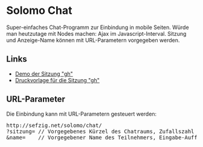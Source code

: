 Solomo Chat
===========

Super-einfaches Chat-Programm zur Einbindung in mobile Seiten. 
Würde man heutzutage mit Nodes machen: Ajax im Javascript-Interval. 
Sitzung und Anzeige-Name können mit URL-Parametern vorgegeben werden. 

## Links

* [Demo der Sitzung "gh"](http://sefzig.net/solomo/chat/?sitzung=gh&name=Daniel%20Tester)
* [Druckvorlage für die Sitzung "gh"](http://sefzig.net/solomo/druck/?zahler=0&prefix=gh&korrektur=L&zeilen=6&spalten=4&template=standard&konfig=0&cta=Sprich%20mit%20uns!&url=http://sefzig.net/solomo/chat/?sitzung=)

## URL-Parameter

Die Einbindung kann mit URL-Parametern gesteuert werden:

<pre>
http://sefzig.net/solomo/chat/
?sitzung= // Vorgegebenes Kürzel des Chatraums, Zufallszahl wenn leer
&name=    // Vorgegebener Name des Teilnehmers, Eingabe-Aufforderung wenn leer
</pre>
